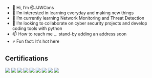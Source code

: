 - 👋 Hi, I’m @JJWCons
- 👀 I’m interested in learning everyday and making new things
- 🌱 I’m currently learning Network Monitoring and Threat Detection
- 💞️ I’m looking to collaborate on cyber security projects and develop coding tools with python
- 📫 How to reach me ... stand-by adding an address soon
- ⚡ Fun fact: It's hot here

<!---
JJWCons/JJWCons is a ✨ special ✨ repository because its `README.md` (this file) appears on your GitHub profile.
You can click the Preview link to take a look at your changes.
--->
## Certifications
<div>
<img src="https://img.shields.io/badge/-Security%2B-FF0000?&style=for-the-badge&logo=CompTIA&logoColor=white" />
<img src="https://img.shields.io/badge/-Network%2B-007ACC?&style=for-the-badge&logo=CompTIA&logoColor=white" />
<img src="https://img.shields.io/badge/-A%2B-4D4D4D?&style=for-the-badge&logo=CompTIA&logoColor=white" />
<img src="https://img.shields.io/badge/-GPEN-2E8B57?&style=for-the-badge&logoColor=white" />
<img src="https://img.shields.io/badge/-GSEC-D71A28?&style=for-the-badge&logoColor=white" />
<img src="https://img.shields.io/badge/-GPYC-003366?&style=for-the-badge&logoColor=white" />
<img src="https://img.shields.io/badge/-GCIH-FF6600?&style=for-the-badge&logoColor=white" />
<img src="https://img.shields.io/badge/-GOSI-FFFFFF?&style=for-the-badge&logoColor=black" />
<img src="https://img.shields.io/badge/-GISF-800080?&style=for-the-badge&logoColor=white" />
</div>

